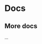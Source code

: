 # Docs

<TestDocs></TestDocs>
<MyHeader></MyHeader>

## More docs

...

<script setup>
  import TestDocs from '@/components/Common/TestDocs.vue'
  import MyHeader from '@/components/Common/MyHeader.vue'
</script>

